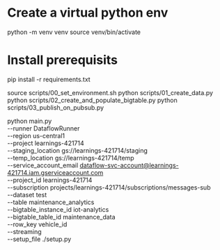 # Create a virtual python env

python -m venv venv
source venv/bin/activate

# Install prerequisits
pip install -r requirements.txt


source scripts/00_set_environment.sh 
python scripts/01_create_data.py
python scripts/02_create_and_populate_bigtable.py
python scripts/03_publish_on_pubsub.py

python main.py \
--runner DataflowRunner \
--region us-central1 \
--project learnings-421714 \
--staging_location gs://learnings-421714/staging \
--temp_location gs://learnings-421714/temp \
--service_account_email dataflow-svc-account@learnings-421714.iam.gserviceaccount.com \
--project_id learnings-421714 \
--subscription projects/learnings-421714/subscriptions/messages-sub \
--dataset test \
--table maintenance_analytics \
--bigtable_instance_id iot-analytics \
--bigtable_table_id maintenance_data \
--row_key vehicle_id \
--streaming \
--setup_file ./setup.py